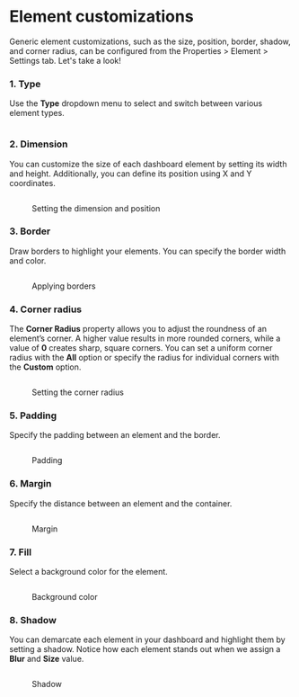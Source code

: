 # Element customizations

Generic element customizations, such as the size, position, border, shadow, and corner radius, can be configured from the Properties > Element > Settings tab. Let's take a look!&#x20;

### 1. Type

Use the **Type** dropdown menu to select and switch between various element types.

<figure><img src="../.gitbook/assets/image (1854).png" alt=""><figcaption></figcaption></figure>

### 2. Dimension

You can customize the size of each dashboard element by setting its width and height. Additionally, you can define its position using X and Y coordinates.

<figure><img src="../.gitbook/assets/image (1855).png" alt=""><figcaption><p>Setting the dimension and position</p></figcaption></figure>

### 3. Border

Draw borders to highlight your elements. You can specify the border width and color.

<figure><img src="../.gitbook/assets/image (1856).png" alt=""><figcaption><p>Applying borders</p></figcaption></figure>

### 4. Corner radius

The **Corner Radius** property allows you to adjust the roundness of an element’s corner. A higher value results in more rounded corners, while a value of **0** creates sharp, square corners. You can set a uniform corner radius with the **All** option or specify the radius for individual corners with the **Custom** option.

<figure><img src="../.gitbook/assets/image (1857).png" alt=""><figcaption><p>Setting the corner radius</p></figcaption></figure>

### 5. Padding

Specify the padding between an element and the border.

<figure><img src="../.gitbook/assets/image (1861).png" alt=""><figcaption><p>Padding</p></figcaption></figure>

### 6. Margin

Specify the distance between an element and the container.

<figure><img src="../.gitbook/assets/image (1863).png" alt=""><figcaption><p>Margin</p></figcaption></figure>

### 7. Fill

Select a background color for the element.&#x20;

<figure><img src="../.gitbook/assets/image (1864).png" alt=""><figcaption><p>Background color</p></figcaption></figure>

### 8. Shadow

You can demarcate each element in your dashboard and highlight them by setting a shadow. Notice how each element stands out when we assign a **Blur** and **Size** value.

<figure><img src="../.gitbook/assets/image (1865).png" alt=""><figcaption><p>Shadow</p></figcaption></figure>
